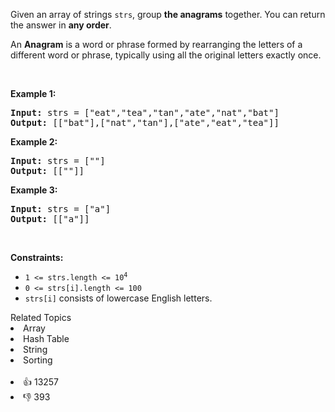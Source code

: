 <p>Given an array of strings <code>strs</code>, group <strong>the anagrams</strong> together. You can return the answer in <strong>any order</strong>.</p>

<p>An <strong>Anagram</strong> is a word or phrase formed by rearranging the letters of a different word or phrase, typically using all the original letters exactly once.</p>

<p>&nbsp;</p> 
<p><strong class="example">Example 1:</strong></p> 
<pre><strong>Input:</strong> strs = ["eat","tea","tan","ate","nat","bat"]
<strong>Output:</strong> [["bat"],["nat","tan"],["ate","eat","tea"]]
</pre>
<p><strong class="example">Example 2:</strong></p> 
<pre><strong>Input:</strong> strs = [""]
<strong>Output:</strong> [[""]]
</pre>
<p><strong class="example">Example 3:</strong></p> 
<pre><strong>Input:</strong> strs = ["a"]
<strong>Output:</strong> [["a"]]
</pre> 
<p>&nbsp;</p> 
<p><strong>Constraints:</strong></p>

<ul> 
 <li><code>1 &lt;= strs.length &lt;= 10<sup>4</sup></code></li> 
 <li><code>0 &lt;= strs[i].length &lt;= 100</code></li> 
 <li><code>strs[i]</code> consists of lowercase English letters.</li> 
</ul>

<div><div>Related Topics</div><div><li>Array</li><li>Hash Table</li><li>String</li><li>Sorting</li></div></div><br><div><li>👍 13257</li><li>👎 393</li></div>
